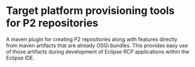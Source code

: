 # Target platform provisioning tools for P2 repositories

A maven plugin for creating P2 repositories along with features directly from maven artifacts that are already OSGi bundles. This
provides easy use of those artifacts during development of Eclipse RCP applications within the Eclipse IDE.

 